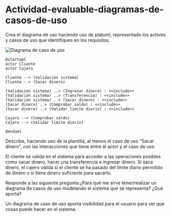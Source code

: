 # Actividad-evaluable-diagramas-de-casos-de-uso

Crea el diagrama de uso haciendo uso de platuml, representado los actores y casos de uso que identifiques en los requisitos.

![Diagrama de caso de uso](https://github.com/user-attachments/assets/36710848-e940-425c-ad1a-4416ccf7c1d8)

```Plantuml
@startuml
actor Cliente
actor Cajero

Cliente --> (Validación sistema)
Cliente --> (Sacar dinero)

(Validación sistema) ..> (Ingresar dinero) : <<include>>
(Validación sistema) ..> (Transferencia) : <<include>>
(Validación sistema) ..> (Sacar dinero) : <<include>>
(Sacar dinero) ..> (Comprobar saldo) : <<include>>
(Sacar dinero) ..> (Validar límite diario) : <<include>>

Cajero --> (Comprobar saldo)
Cajero --> (Validar límite diario)

@enduml
```

Describe, haciendo uso de la plantilla, al menos el caso de uso "Sacar dinero", con las interacciones que tiene entre el actor y el caso de uso.

El cliente se valida en el sistema para acceder a las operaciones posibles como sacar dinero, hacer una transferencia e ingresar dinero.
Si saca dinero, el cajero valida si el cliente se ha pasado del límite diario permitido de dinero o si tiene dinero suficiente para sacarlo.

Responde a las siguiente pregunta:¿Para qué me sirve tener/realizar un diagrama de casos de uso modelando el sistema que se representa? ¿Qué aporta?

Un diagrama de caso de uso aporta visibilidad para el usuario para ver que cosas puede hacer en el sistema.
